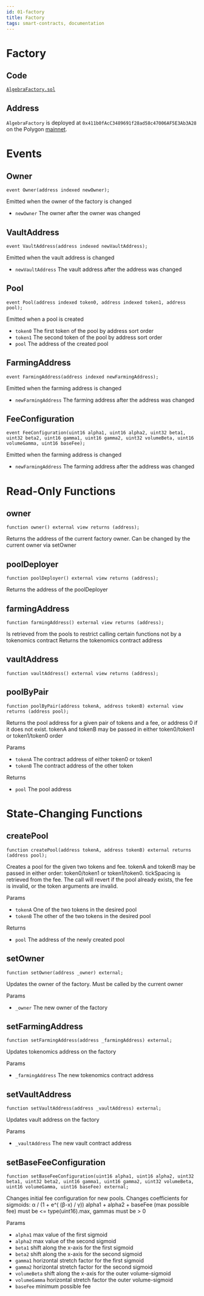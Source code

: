 ```yaml
---
id: 01-factory
title: Factory
tags: smart-contracts, documentation
---
```

# Factory

## Code

[`AlgebraFactory.sol`](https://polygonscan.com/address/0x411b0fAcC3489691f28ad58c47006AF5E3Ab3A28)

## Address

`AlgebraFactory` is deployed at `0x411b0fAcC3489691f28ad58c47006AF5E3Ab3A28` on the Polygon [mainnet](https://polygonscan.com/address/0x411b0fAcC3489691f28ad58c47006AF5E3Ab3A28).

# Events

## Owner

```solidity
event Owner(address indexed newOwner);
```

Emitted when the owner of the factory is changed

- `newOwner` The owner after the owner was changed

## VaultAddress

```solidity
event VaultAddress(address indexed newVaultAddress);
```

Emitted when the vault address is changed

- `newVaultAddress` The vault address after the address was changed

## Pool

```solidity
event Pool(address indexed token0, address indexed token1, address pool);
```

Emitted when a pool is created

- `token0` The first token of the pool by address sort order
- `token1` The second token of the pool by address sort order
- `pool` The address of the created pool

## FarmingAddress

```solidity
event FarmingAddress(address indexed newFarmingAddress);
```

Emitted when the farming address is changed

- `newFarmingAddress` The farming address after the address was changed

## FeeConfiguration

```solidity
event FeeConfiguration(uint16 alpha1, uint16 alpha2, uint32 beta1, uint32 beta2, uint16 gamma1, uint16 gamma2, uint32 volumeBeta, uint16 volumeGamma, uint16 baseFee);
```

Emitted when the farming address is changed

- `newFarmingAddress` The farming address after the address was changed

# Read-Only Functions

## owner

```solidity
function owner() external view returns (address);
```

Returns the address of the current factory owner. Can be changed by the current owner via setOwner

## poolDeployer

```solidity
function poolDeployer() external view returns (address);
```

Returns the address of the poolDeployer

## farmingAddress

```solidity
function farmingAddress() external view returns (address);
```

Is retrieved from the pools to restrict calling certain functions not by a tokenomics contract
Returns the tokenomics contract address

## vaultAddress

```solidity
function vaultAddress() external view returns (address);
```

## poolByPair

```solidity
function poolByPair(address tokenA, address tokenB) external view returns (address pool);
```

Returns the pool address for a given pair of tokens and a fee, or address 0 if it does not exist. tokenA and tokenB may be passed in either token0/token1 or token1/token0 order

Params
- `tokenA` The contract address of either token0 or token1
- `tokenB` The contract address of the other token

Returns
- `pool` The pool address

# State-Changing Functions

## createPool

```solidity
function createPool(address tokenA, address tokenB) external returns (address pool);
```

Creates a pool for the given two tokens and fee.
tokenA and tokenB may be passed in either order: token0/token1 or token1/token0. tickSpacing is retrieved from the fee. The call will revert if the pool already exists, the fee is invalid, or the token arguments are invalid.

Params
- `tokenA` One of the two tokens in the desired pool
- `tokenB` The other of the two tokens in the desired pool

Returns
- `pool` The address of the newly created pool

## setOwner

```solidity
function setOwner(address _owner) external;
```

Updates the owner of the factory. Must be called by the current owner

Params
- `_owner` The new owner of the factory

## setFarmingAddress

```solidity
function setFarmingAddress(address _farmingAddress) external;
```

Updates tokenomics address on the factory

Params
- `_farmingAddress` The new tokenomics contract address

## setVaultAddress

```solidity
function setVaultAddress(address _vaultAddress) external;
```

Updates vault address on the factory

Params
- `_vaultAddress` The new vault contract address

## setBaseFeeConfiguration

```solidity
function setBaseFeeConfiguration(uint16 alpha1, uint16 alpha2, uint32 beta1, uint32 beta2, uint16 gamma1, uint16 gamma2, uint32 volumeBeta, uint16 volumeGamma, uint16 baseFee) external;
```

Changes initial fee configuration for new pools. Changes coefficients for sigmoids: α / (1 + e^( (β-x) / γ)) alpha1 + alpha2 + baseFee (max possible fee) must be <= type(uint16).max, gammas must be > 0

Params
- `alpha1` max value of the first sigmoid
- `alpha2` max value of the second sigmoid
- `beta1` shift along the x-axis for the first sigmoid
- `beta2` shift along the x-axis for the second sigmoid
- `gamma1` horizontal stretch factor for the first sigmoid
- `gamma2` horizontal stretch factor for the second sigmoid
- `volumeBeta` shift along the x-axis for the outer volume-sigmoid
- `volumeGamma` horizontal stretch factor the outer volume-sigmoid
- `baseFee` minimum possible fee
